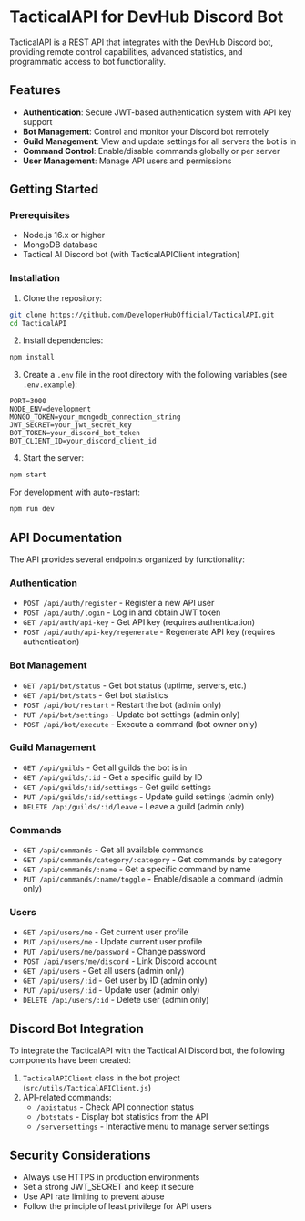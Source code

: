 # TacticalAPI for DevHub Discord Bot

TacticalAPI is a REST API that integrates with the DevHub Discord bot, providing remote control capabilities, advanced statistics, and programmatic access to bot functionality.

## Features

- **Authentication**: Secure JWT-based authentication system with API key support
- **Bot Management**: Control and monitor your Discord bot remotely
- **Guild Management**: View and update settings for all servers the bot is in
- **Command Control**: Enable/disable commands globally or per server
- **User Management**: Manage API users and permissions

## Getting Started

### Prerequisites

- Node.js 16.x or higher
- MongoDB database
- Tactical AI Discord bot (with TacticalAPIClient integration)

### Installation

1. Clone the repository:
```bash
git clone https://github.com/DeveloperHubOfficial/TacticalAPI.git
cd TacticalAPI
```

2. Install dependencies:
```bash
npm install
```

3. Create a `.env` file in the root directory with the following variables (see `.env.example`):
```
PORT=3000
NODE_ENV=development
MONGO_TOKEN=your_mongodb_connection_string
JWT_SECRET=your_jwt_secret_key
BOT_TOKEN=your_discord_bot_token
BOT_CLIENT_ID=your_discord_client_id
```

4. Start the server:
```bash
npm start
```

For development with auto-restart:
```bash
npm run dev
```

## API Documentation

The API provides several endpoints organized by functionality:

### Authentication

- `POST /api/auth/register` - Register a new API user
- `POST /api/auth/login` - Log in and obtain JWT token
- `GET /api/auth/api-key` - Get API key (requires authentication)
- `POST /api/auth/api-key/regenerate` - Regenerate API key (requires authentication)

### Bot Management

- `GET /api/bot/status` - Get bot status (uptime, servers, etc.)
- `GET /api/bot/stats` - Get bot statistics
- `POST /api/bot/restart` - Restart the bot (admin only)
- `PUT /api/bot/settings` - Update bot settings (admin only)
- `POST /api/bot/execute` - Execute a command (bot owner only)

### Guild Management

- `GET /api/guilds` - Get all guilds the bot is in
- `GET /api/guilds/:id` - Get a specific guild by ID
- `GET /api/guilds/:id/settings` - Get guild settings
- `PUT /api/guilds/:id/settings` - Update guild settings (admin only)
- `DELETE /api/guilds/:id/leave` - Leave a guild (admin only)

### Commands

- `GET /api/commands` - Get all available commands
- `GET /api/commands/category/:category` - Get commands by category
- `GET /api/commands/:name` - Get a specific command by name
- `PUT /api/commands/:name/toggle` - Enable/disable a command (admin only)

### Users

- `GET /api/users/me` - Get current user profile
- `PUT /api/users/me` - Update current user profile
- `PUT /api/users/me/password` - Change password
- `POST /api/users/me/discord` - Link Discord account
- `GET /api/users` - Get all users (admin only)
- `GET /api/users/:id` - Get user by ID (admin only)
- `PUT /api/users/:id` - Update user (admin only)
- `DELETE /api/users/:id` - Delete user (admin only)

## Discord Bot Integration

To integrate the TacticalAPI with the Tactical AI Discord bot, the following components have been created:

1. `TacticalAPIClient` class in the bot project (`src/utils/TacticalAPIClient.js`)
2. API-related commands:
   - `/apistatus` - Check API connection status
   - `/botstats` - Display bot statistics from the API
   - `/serversettings` - Interactive menu to manage server settings

## Security Considerations

- Always use HTTPS in production environments
- Set a strong JWT_SECRET and keep it secure
- Use API rate limiting to prevent abuse
- Follow the principle of least privilege for API users